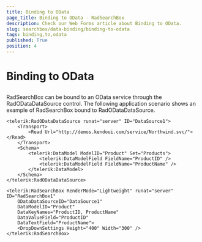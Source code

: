 ```yaml
---
title: Binding to OData
page_title: Binding to OData - RadSearchBox
description: Check our Web Forms article about Binding to OData.
slug: searchbox/data-binding/binding-to-odata
tags: binding,to,odata
published: True
position: 4
---
```


# Binding to OData



## 

RadSearchBox can be bound to an OData service through the RadODataDataSource control. The following application scenario shows an example of RadSearchBox bound to RadODataDataSource.



````ASPNET
<telerik:RadODataDataSource runat="server" ID="DataSource1">
	<Transport>
		<Read Url="http://demos.kendoui.com/service/Northwind.svc/"></Read>
	</Transport>
	<Schema>
		<telerik:DataModel ModelID="Product" Set="Products">
			<telerik:DataModelField FieldName="ProductID" />
			<telerik:DataModelField FieldName="ProductName" />
		</telerik:DataModel>
	</Schema>
</telerik:RadODataDataSource>

<telerik:RadSearchBox RenderMode="Lightweight" runat="server" ID="RadSearchBox1" 
	ODataDataSourceID="DataSource1"
	DataModelID="Product"
	DataKeyNames="ProductID, ProductName"
	DataValueField="ProductID"
	DataTextField="ProductName">
	<DropDownSettings Height="400" Width="300" />
</telerik:RadSearchBox>
````

